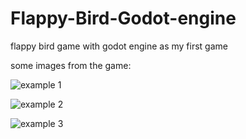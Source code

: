 # Flappy-Bird-Godot-engine
flappy bird game with godot engine as my first game

some images from the game:




![example 1](https://github.com/Mohammad142/Flappy-Bird-Godot-engine/blob/master/example%20images/Flappy%20bird%201.png)

![example 2](https://github.com/Mohammad142/Flappy-Bird-Godot-engine/blob/master/example%20images/Flappy%20Bird%202.png)

![example 3](https://github.com/Mohammad142/Flappy-Bird-Godot-engine/blob/master/example%20images/Flappy%20bird%203.png)
